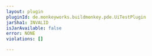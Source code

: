 ```yaml
---
layout: plugin
pluginId: de.monkeyworks.buildmonkey.pde.UiTestPlugin
jarSha1: INVALID
isJarAvailable: false
error: NONE
violations: []

---
```

